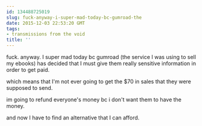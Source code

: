 ```yaml
---
id: 134488725019
slug: fuck-anyway-i-super-mad-today-bc-gumroad-the
date: 2015-12-03 22:53:20 GMT
tags:
- transmissions from the void
title: ''
---
```

fuck. anyway. I super mad today bc gumroad (the service I was using to sell my ebooks) has decided that I must give them really sensitive information in order to get paid. 

which means that I'm not ever going to get the $70 in sales that they were supposed to send. 

im going to refund everyone's money bc i don't want them to have the money. 

and now I have to find an alternative that I can afford.